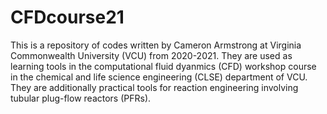 # CFDcourse21

This is a repository of codes written by Cameron Armstrong at Virginia Commonwealth University (VCU) from 2020-2021.
They are used as learning tools in the computational fluid dyanmics (CFD) workshop course in the chemical and life science engineering (CLSE) department of VCU.
They are additionally practical tools for reaction engineering involving tubular plug-flow reactors (PFRs).
